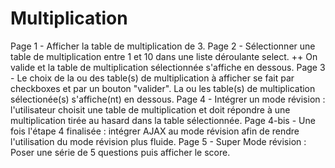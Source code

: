# Multiplication

Page 1 - Afficher la table de multiplication de 3.
Page 2 - Sélectionner une table de multiplication entre 1 et 10 dans une liste déroulante select. ++ On valide et la table de multiplication sélectionnée s'affiche en dessous.
Page 3 - Le choix de la ou des table(s) de multiplication à afficher se fait par checkboxes et par un bouton "valider". La ou les table(s) de multiplication sélectionée(s) s'affiche(nt) en dessous.
Page 4 - Intégrer un mode révision : l'utilisateur choisit une table de multiplication et doit répondre à une multiplication tirée au hasard dans la table sélectionnée.
Page 4-bis - Une fois l'étape 4 finalisée : intégrer AJAX au mode révision afin de rendre l'utilisation du mode révision plus fluide.
Page 5 - Super Mode révision : Poser une série de 5 questions puis afficher le score.
